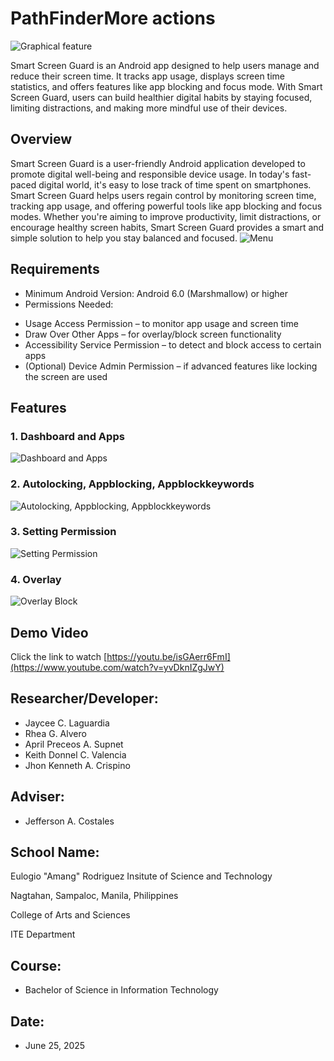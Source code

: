 # PathFinderMore actions

![Graphical feature](https://raw.githubusercontent.com/chawiebot/SmartScreenGuard/refs/heads/main/file5.webp)

Smart Screen Guard is an Android app designed to help users manage and reduce their screen time. It tracks app usage, displays screen time statistics, and offers features like app blocking and focus mode. With Smart Screen Guard, users can build healthier digital habits by staying focused, limiting distractions, and making more mindful use of their devices.
## Overview
Smart Screen Guard is a user-friendly Android application developed to promote digital well-being and responsible device usage. In today's fast-paced digital world, it's easy to lose track of time spent on smartphones. Smart Screen Guard helps users regain control by monitoring screen time, tracking app usage, and offering powerful tools like app blocking and focus modes. Whether you're aiming to improve productivity, limit distractions, or encourage healthy screen habits, Smart Screen Guard provides a smart and simple solution to help you stay balanced and focused.
![Menu](https://github.com/chawiebot/SmartScreenGuard/blob/main/ipads.png?raw=true)

## Requirements
*   Minimum Android Version: Android 6.0 (Marshmallow) or higher
*   Permissions Needed:
- Usage Access Permission – to monitor app usage and screen time
- Draw Over Other Apps – for overlay/block screen functionality
- Accessibility Service Permission – to detect and block access to certain apps
- (Optional) Device Admin Permission – if advanced features like locking the screen are used
  

## Features
### 1. Dashboard and Apps 
![Dashboard and Apps](https://github.com/chawiebot/SmartScreenGuard/blob/main/file1.jpg?raw=true)
### 2. Autolocking, Appblocking, Appblockkeywords
![Autolocking, Appblocking, Appblockkeywords](https://github.com/chawiebot/SmartScreenGuard/blob/main/file2.jpg?raw=true)
### 3. Setting Permission
![Setting Permission](https://github.com/chawiebot/SmartScreenGuard/blob/main/file3.jpg?raw=true)
### 4. Overlay
![Overlay Block](https://github.com/chawiebot/SmartScreenGuard/blob/main/file4.jpg?raw=true)

## Demo Video
Click the link to watch [https://youtu.be/isGAerr6FmI](https://www.youtube.com/watch?v=yvDknIZgJwY)

## Researcher/Developer:
* Jaycee C. Laguardia
* Rhea G. Alvero
* April Preceos A. Supnet
* Keith Donnel C. Valencia
* Jhon Kenneth A. Crispino


## Adviser: 
* Jefferson A. Costales

## School Name:
Eulogio "Amang" Rodriguez Insitute of Science and Technology

Nagtahan, Sampaloc, Manila, Philippines

College of Arts and Sciences

ITE Department

## Course: 
* Bachelor of Science in Information Technology

## Date: 
* June 25, 2025
